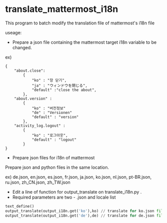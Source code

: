 # translate_mattermost_i18n
This program to batch modify the translation file of mattermost's i18n file


useage:


* Prepare a json file containing the mattermost target i18n variable to be changed.


ex)
```
{
	"about.close":
		{
			"ko" : "창 닫기",
			"ja" : "ウィンドウを閉じる",
			"default" :"close the about",
		},
	"about.version" :
		{
			"ko" : "버전정보"			
			"de" : "Versionen"
			"default" : "version"		
		},
	"activity_log.logout" :
		{
			"ko" : "로그아웃",
			"default" : "logout"
		}
}
```

* Prepare json files for i18n of mattermost 

Prepare json and python files in the same location.


ex) de.json, en.json, es.json, fr.json, ja.json, ko.json, nl.json, pt-BR.json, ru.json, zh_CN.json, zh_TW.json

* Edit a line of function for output_translate on translate_i18n.py .
* Required parameters are two - <locale>.json and locale list
```python
text_define()
output_translate(output_i18n.get('ko'),ko) // translate for ko.json file 
output_translate(output_i18n.get('de'),de) // translate for de.json file
```



